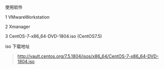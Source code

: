 使用软件

1  VMwareWorkstation 

2  Xmanager

3  CentOS-7-x86_64-DVD-1804.iso (CentOS7.5)

iso 下载地址  


> http://vault.centos.org/7.5.1804/isos/x86_64/CentOS-7-x86_64-DVD-1804.iso

